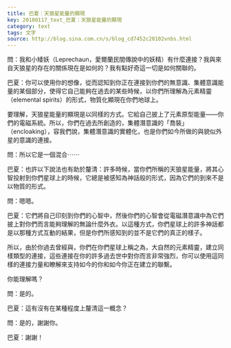 ```yaml
---
title: 巴夏：天狼星能量的顯現
key: 20180117_text_巴夏：天狼星能量的顯現
category: text
tags: 文字
source: http://blog.sina.com.cn/s/blog_cd7452c20102vnbs.html
---
```


問：我和小矮妖（Leprechaun，愛爾蘭民間傳說中的妖精）有什麼連接？我與來自天狼星的存在的關係現在是如何的？我有點好奇這一切是如何關聯的。

巴夏：你可以使用你的想像，從而認知到你正在連接到你們的無意識、集體意識能量的某個部分，使得它自己能夠在過去的某些時候，以你們所理解為元素精靈（elemental spirits）的形式，物質化顯現在你們地球上。

要理解，天狼星能量的顯現是以同樣的方式。它給自己披上了元素原型能量——你們的電磁系統。所以，你們在過去所創造的，集體潛意識的「喬裝」（encloaking），容我們說，集體潛意識的實體化，也是你們如今所做的與貌似外星的意識的連接。

問：所以它是一個混合⋯⋯

巴夏：也許以下說法也有助於釐清：許多時候，當你們所稱的天狼星能量，將其心智投射到你們星球上的時候，它總是被感知為神話般的形式，因為它們的到來不是以物質的形式。

問：嗯嗯。

巴夏：它們將自己印刻到你們的心智中，然後你們的心智會從電磁潛意識中為它們披上對你們而言能夠理解的無論什麼外衣。以這種方式，你們星球上的許多神話都是以那種方式互動的結果，但是你們所感知到的並不是它們的真正的樣子。

所以，由於你過去曾經與，你們在你們星球上稱之為，大自然的元素精靈，建立同樣類型的連接，這些連接在你的許多過去世中對你而言非常強烈，你可以使用這同樣的連接力量和瞭解來支持如今的你和如今你正在建立的聯繫。

你能理解嗎？

問：是的。

巴夏：這有沒有在某種程度上釐清這一概念？

問：是的，謝謝你。

巴夏：謝謝！
